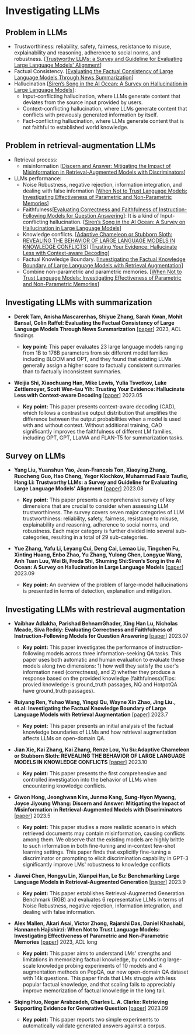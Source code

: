 # Investigating LLMs


## Problem in LLMs

+ Trustworthiness:  reliability, safety, fairness, resistance to misuse, explainability and reasoning, adherence to social norms, and robustness. [[Trustworthy LLMs: a Survey and Guideline for Evaluating Large Language Models' Alignment](https://arxiv.org/abs/2308.05374)]
+ Factual Consistency. [[Evaluating the Factual Consistency of Large Language Models Through News Summarization](https://aclanthology.org/2023.findings-acl.322.pdf)]
+ Hallucination [[Siren’s Song in the AI Ocean: A Survey on Hallucination in Large Language Models](https://arxiv.org/abs/2309.01219)]:
  - Input-conflicting hallucination, where LLMs generate content that deviates from the source input provided by users.
  - Context-conflicting hallucination, where LLMs generate content that conflicts with previously generated information by itself.
  - Fact-conflicting hallucination, where LLMs generate content that is not faithful to established world knowledge.
    
## Problem in retrieval-augmentation LLMs
+ Retrieval process:
  - misinformation [[Discern and Answer: Mitigating the Impact of Misinformation in Retrieval-Augmented Models with Discriminators](https://browse.arxiv.org/pdf/2305.01579.pdf)] 
+ LLMs performance:
  -  Noise Robustness, negative rejection, information integration, and dealing with false information [[When Not to Trust Language Models: Investigating Effectiveness of Parametric and Non-Parametric Memories](https://aclanthology.org/2023.acl-long.546.pdf)]
  -  Faithfulness[[Evaluating Correctness and Faithfulness of Instruction-Following Models for Question Answering](https://arxiv.org/abs/2307.16877)]: It is a kind of Input-conflicting hallucination. [[Siren’s Song in the AI Ocean: A Survey on Hallucination in Large Language Models](https://arxiv.org/abs/2309.01219)]
  -  Knowledge conflicts. [[Adaptive Chameleon or Stubborn Sloth: REVEALING THE BEHAVIOR OF LARGE LANGUAGE MODELS IN KNOWLEDGE CONFLICTS](https://browse.arxiv.org/pdf/2305.13300.pdf)] [[Trusting Your Evidence: Hallucinate Less with Context-aware Decoding](https://arxiv.org/abs/2305.14739)]
  -  Factual Knowledge Boundary.  [[Investigating the Factual Knowledge Boundary of Large Language Models with Retrieval Augmentation](https://arxiv.org/abs/2307.11019)]
  -  Combine non-parametric and parametric memories. [[When Not to Trust Language Models: Investigating Effectiveness of Parametric and Non-Parametric Memories](https://aclanthology.org/2023.acl-long.546.pdf)]

## Investigating LLMs with summarization

+ **Derek Tam, Anisha Mascarenhas, Shiyue Zhang, Sarah Kwan, Mohit Bansal, Colin Raffel: Evaluating the Factual Consistency of Large Language Models Through News Summarization** [[paper](https://aclanthology.org/2023.findings-acl.322.pdf)] 2023, ACL findings
  
   - **key point:** This paper evaluates 23 large language models ranging from 1B to 176B parameters from six different model families including BLOOM and OPT, and they found that existing LLMs generally assign a higher score to factually consistent summaries than to factually inconsistent summaries. 
+ **Weijia Shi, Xiaochuang Han, Mike Lewis, Yulia Tsvetkov, Luke Zettlemoyer, Scott Wen-tau Yih: Trusting Your Evidence: Hallucinate Less with Context-aware Decoding** [[paper](https://arxiv.org/abs/2305.14739)] 2023.05
  - **Key point:** This paper presents context-aware decoding (CAD), which follows a contrastive output distribution that amplifies the difference between the output probabilities when a model is used with and without context. Without additional training, CAD significantly improves the faithfulness of different LM families, including OPT, GPT, LLaMA and FLAN-T5 for summarization tasks.


## Survey on LLMs

+ **Yang Liu, Yuanshun Yao, Jean-Francois Ton, Xiaoying Zhang, Ruocheng Guo, Hao Cheng, Yegor Klochkov, Muhammad Faaiz Taufiq, Hang Li: Trustworthy LLMs: a Survey and Guideline for Evaluating Large Language Models' Alignment** [[paper](https://arxiv.org/abs/2308.05374)] 2023.08
  
  + **Key point:** This paper presents a comprehensive survey of key dimensions that are crucial to consider when assessing LLM trustworthiness. The survey covers seven major categories of LLM trustworthiness: reliability, safety, fairness, resistance to misuse, explainability and reasoning, adherence to social norms, and robustness. Each major category is further divided into several sub-categories, resulting in a total of 29 sub-categories.
+ **Yue Zhang, Yafu Li, Leyang Cui, Deng Cai, Lemao Liu, Tingchen Fu, Xinting Huang, Enbo Zhao, Yu Zhang, Yulong Chen, Longyue Wang, Anh Tuan Luu, Wei Bi, Freda Shi, Shuming Shi:Siren’s Song in the AI Ocean: A Survey on Hallucination in Large Language Models** [[paper](https://arxiv.org/abs/2309.01219)] 2023.09
  
  + **Key point:** An overview of the problem of large-model hallucinations is presented in terms of detection, explanation and mitigation.

## Investigating LLMs with restrieval augmentation
+ **Vaibhav Adlakha, Parishad BehnamGhader, Xing Han Lu, Nicholas Meade, Siva Reddy: Evaluating Correctness and Faithfulness of Instruction-Following Models for Question Answering**  [[paper](https://arxiv.org/abs/2307.16877)] 2023.07
  - **Key point:** This paper investigates the performance of instruction-following models across three information-seeking QA tasks. This paper uses both automatic and human evaluation to evaluate these models along two dimensions: 1) how well they satisfy the user's information need (correctness), and 2) whether they produce a response based on the provided knowledge (faithfulness)(Tips: provied knowledge is ground_truth passages, NQ and HotpotQA have ground_truth passages).
    
+ **Ruiyang Ren, Yuhao Wang, Yingqi Qu, Wayne Xin Zhao, Jing Liu., et.al: Investigating the Factual Knowledge Boundary of Large Language Models
with Retrieval Augmentation** [[paper](https://arxiv.org/abs/2307.11019)] 2023.7
  - **Key point:** This paper presents an initial analysis of the factual knowledge boundaries of LLMs and how retrieval augmentation affects LLMs on open-domain QA.
    
+ **Jian Xie, Kai Zhang, Kai Zhang, Renze Lou, Yu Su:Adaptive Chameleon or Stubborn Sloth: REVEALING THE BEHAVIOR OF LARGE LANGUAGE MODELS IN KNOWLEDGE CONFLICTS**  [[paper](https://browse.arxiv.org/pdf/2305.13300.pdf)] 2023.10
  + **Key point:** This paper presents the first comprehensive and controlled investigation into the behavior of LLMs when encountering knowledge conflicts.
    
+ **Giwon Hong, Jeonghwan Kim, Junmo Kang, Sung-Hyon Myaeng, Joyce Jiyoung Whang: Discern and Answer: Mitigating the Impact of Misinformation in Retrieval-Augmented Models with Discriminators**  [[paper](https://browse.arxiv.org/pdf/2305.01579.pdf)] 2023.5
  + **Key point:** This paper studies a more realistic scenario in which retrieved documents may contain misinformation, causing conflicts among them. We observe that the existing models are highly brittle to such information in both fine-tuning and in-context few-shot learning settings. This paper finds that explicitly fine-tuning a discriminator or prompting to elicit discrimination capability in GPT-3 significantly improve LMs' robustness to knowledge conflicts
    
+ **Jiawei Chen, Hongyu Lin, Xianpei Han, Le Su: Benchmarking Large Language Models in Retrieval-Augmented Generation** [[paper](https://arxiv.org/abs/2309.01431)] 2023.9
  + **Key point:** This paper establishes Retrieval-Augmented Generation Benchmark (RGB) and evaluates 6 representative LLMs in terms of Noise Robustness, negative rejection, information integration, and dealing with false information.
    
+ **Alex Mallen, Akari Asai, Victor Zhong, Rajarshi Das, Daniel Khashabi, Hannaneh Hajishirzi: When Not to Trust Language Models: Investigating Effectiveness of Parametric and Non-Parametric Memories** [[paper](https://aclanthology.org/2023.acl-long.546.pdf)] 2023, ACL long
  + **Key point:** This paper aims to understand LMs' strengths and limitations in memorizing factual knowledge, by conducting large-scale knowledge probing experiments of 10 models and 4 augmentation methods on PopQA, our new open-domain QA dataset with 14k questions. This paper finds that LMs struggle with less popular factual knowledge, and that scaling fails to appreciably improve memorization of factual knowledge in the long tail.
    
+ **Siqing Huo, Negar Arabzadeh, Charles L. A. Clarke: Retrieving Supporting Evidence for Generative Question**  [[paper](https://arxiv.org/pdf/2309.11392.pdf)] 2023.09
  + **Key point:** This paper reports two simple experiments to automatically validate generated answers against a corpus.
 


